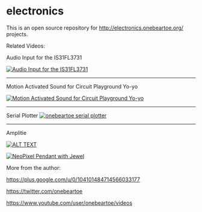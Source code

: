 # electronics
This is an open source repository for http://electronics.onebeartoe.org/ projects.

Related Videos:

Audio Input for the IS31FL3731

[![Audio Input for the IS31FL3731](https://img.youtube.com/vi/4X1-fkl44NU/0.jpg)](https://www.youtube.com/watch?v=4X1-fkl44NU)


<hr>

Motion Activated Sound for Circuit Playground Yo-yo 

[![Motion Activated Sound for Circuit Playground Yo-yo](https://img.youtube.com/vi/toP5AWXUEt0/0.jpg)](https://www.youtube.com/watch?v=toP5AWXUEt0)

<hr/>

Serial Plotter
[![onebeartoe serial plotter](https://img.youtube.com/vi/DtDyoXgr7aA/0.jpg)](https://www.youtube.com/watch?v=DtDyoXgr7aA)

<hr>

Amplitie

[![ALT TEXT](https://img.youtube.com/vi/gRTPPbYACCI/0.jpg)](https://www.youtube.com/watch?v=gRTPPbYACCI)


[![NeoPixel Pendant with Jewel ](http://img.youtube.com/vi/49TzEfVjwh8/0.jpg)](https://www.youtube.com/watch?v=49TzEfVjwh8 "NeoPixel Pendant with Jewel")

More from the author:

https://plus.google.com/u/0/104101484714566033177

https://twitter.com/onebeartoe

https://www.youtube.com/user/onebeartoe/videos
